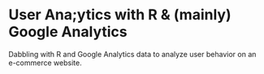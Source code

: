 # User Ana;ytics with R & (mainly) Google Analytics
Dabbling with R and Google Analytics data to analyze user behavior on an e-commerce website.
